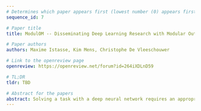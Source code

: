 ```yaml
---
# Determines which paper appears first (lowest number (0) appears first)
sequence_id: 7

# Paper title
title: ModulOM -- Disseminating Deep Learning Research with Modular Output Mathematics

# Paper authors
authors: Maxime Istasse, Kim Mens, Christophe De Vleeschouwer

# Link to the openreview page
openreview: https://openreview.net/forum?id=264iXDLnD59

# TL;DR
tldr: TBD

# Abstract for the papers
abstract: Solving a task with a deep neural network requires an appropriate formulation of the underlying inference problem. A formulation defines the type of variables output by the network, but also the set of variables and functions, denoted output mathematics, needed to turn those outputs into task-relevant predictions. Despite the fact that the task performance may largely depend on the formulation, most deep learning experiment repositories do not offer a convenient solution to explore formulation variants in a flexible and incremental manner. Software components for neural network creation, parameter optimization or data augmentation, in contrast, offer some degree of modularity that has proved to facilitate the transfer of know-how associated to model development. But this is not the case for output mathematics. Our paper proposes to address this limitation by embedding the output mathematics in a modular component as well, by building on multiple inheritance principles in object-oriented programming. The flexibility offered by the proposed component and its added value in terms of knowledge dissemination are demonstrated in the context of the Panoptic-Deeplab method, a representative computer vision use case.
---
```


